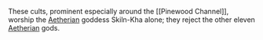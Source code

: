 These cults, prominent especially around the [[Pinewood Channel]], worship the [Aetherian](Aetherianism.md) goddess Skiln-Kha alone; they reject the other eleven [Aetherian](Aetherianism.md) gods.